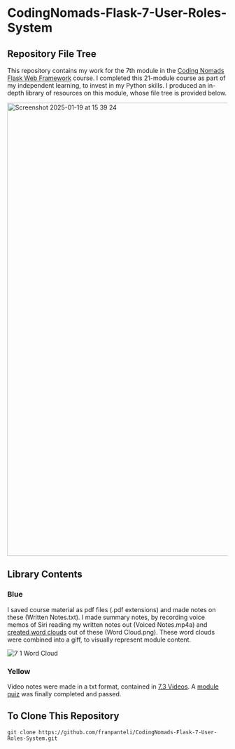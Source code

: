 # CodingNomads-Flask-7-User-Roles-System
## Repository File Tree
This repository contains my work for the 7th module in the [Coding Nomads Flask Web Framework](https://codingnomads.com/course/python-flask-web-framework) course. I completed this 21-module course as part of my independent learning, to invest in my Python skills. I produced an in-depth library of resources on this module, whose file tree is provided below. 

<img width="1033" alt="Screenshot 2025-01-19 at 15 39 24" src="https://github.com/user-attachments/assets/613d0b4a-9637-4b0a-821f-8c3822e01bc2" />

## Library Contents
### Blue
I saved course material as pdf files (.pdf extensions) and made notes on these (Written Notes.txt). I made summary notes, by recording voice memos of Siri reading my written notes out (Voiced Notes.mp4a) and [created word clouds](https://wordart.com/create) out of these (Word Cloud.png). These word clouds were combined into a giff, to visually represent module content.

![7 1 Word Cloud](https://github.com/user-attachments/assets/93541876-82e0-44e7-9287-d9027c425052)

### Yellow
Video notes were made in a txt format, contained in [7.3 Videos](https://github.com/franpanteli/CodingNomads-Flask-7-User-Roles-System/blob/main/7.2%20Quizzes/7.2%20Quiz%20Error%20Handling.pdf). A [module quiz](https://github.com/franpanteli/CodingNomads-Flask-16-Performance-Optimisation/blob/main/16.10%20Quizzes/16.10%20Quiz%20Representing%20Content.pdf) was finally completed and passed. 

## To Clone This Repository
```
git clone https://github.com/franpanteli/CodingNomads-Flask-7-User-Roles-System.git
```

